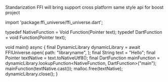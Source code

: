 Standarization FFI will bring support cross platform same style api for boost project

   
import 'package:ffi_universe/ffi_universe.dart';

typedef NativeFunction = Void Function(Pointer<Char> text);
typedef DartFunction = void Function(Pointer<Char> text);

void main() async {
  final DynamicLibrary dynamicLibrary = await FFIUniverse.open(
    path: "libraryname",
  );
  final String text = "Hello";
  final Pointer<Utf8> textNative = text.toNativeUtf8();
  final DartFunction mainFunction = dynamicLibrary.lookupFunction<NativeFunction, DartFunction>("main");
  mainFunction(textNative.cast<Char>());
  malloc.free(textNative);
  dynamicLibrary.close();
}

